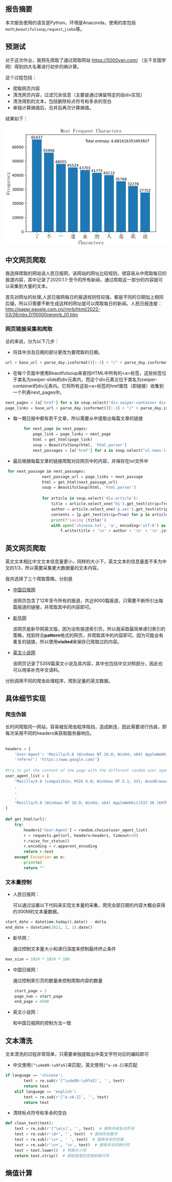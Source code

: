 ## 报告摘要
本次报告使用的语言是Python，环境是Anaconda，使用的库包括`math`,`beautifulsoup`,`request`,`jieba`等。


## 预测试
对于这次作业，我预先爬取了通过爬取网站 https://5000yan.com/ （五千言国学网）得到四大名著进行初步的熵计算。

这个过程包括：
- 爬取网页内容
- 清洗网页内容，过滤冗余信息（主要是通过保留特定的段div实现）
- 清洗得到的文本，包括删除标点符号和多余的空白
- 单独计算熵值后，合并后再次计算熵值。

结果如下：
![example1](./test/pics/freq_of4.png)

## 中文网页爬取
我选择爬取的网站说人民日报网，该网站的网址比较规则，很容易从中爬取每日的报道内容，其中记录了2020.1.1-至今的所有新闻，通过爬取这一部分的内容就可以采集到大量的文本。

首先对网址的处理,人民日报网每日的报道规则性较强，都是不同的日期加上相同后缀，所以只需要不断生成这样的网址就可以爬取每日的新闻。人民日报连接：http://paper.people.com.cn/rmrb/html/2022-03/26/nbs.D110000renmrb_01.htm
### 网页链接采集和爬取
总的来说，分为以下几步：
- 将其中涉及日期的部分更改为要爬取的日期。
```Python
url = base_url + parse_day.isoformat()[:-3] + "/" + parse_day.isoformat()[8:10] + "/nbs.D110000renmrb_01.htm"
```
- 在每个页面中使用Beautifulsoup来查找HTML中所有的\<a>标签，这些标签位于类名为swiper-slide的div元素内，而这个div元素又位于类名为swiper-container的div元素内。它将所有这些\<a>标签的href属性（即链接）收集到一个列表next_pages中。
```Python
next_pages = [a['href'] for a in soup.select("div.swiper-container div.swiper-slide a")]
page_links = base_url + parse_day.isoformat()[:-3] + "/" + parse_day.isoformat()[8:10] + "/"
```

- 每一期日报中都有若干文章，所以需要从中提取出每篇文章的链接
```Python
        for next_page in next_pages:
            page_link = page_links + next_page
            html = get_html(page_link)
            soup = BeautifulSoup(html, 'html.parser')
            next_passages = [a['href'] for a in soup.select("ul.news-list li a")]
```
- 最后根据每篇文章的链接爬取对应网页中的内容，并保存在txt文件中
```Python
 for next_passage in next_passages:
                next_passage_url = page_links + next_passage
                html = get_html(next_passage_url)
                soup = BeautifulSoup(html, 'html.parser')

                for article in soup.select('div.article'):
                    title = article.select_one('h1').get_text(strip=True)
                    author = article.select_one('p.sec').get_text(strip=True)
                    contents = [p.get_text(strip=True) for p in article.select('div#ozoom p')]
                    print(f"saving {title}")
                    with open('chinese.txt', 'a', encoding='utf-8') as f:
                        f.write(title + '\n' + author + '\n' + '\n'.join(contents) + '\n\n')
```

## 英文网页爬取
英文文本相比中文文本信息量更小，同样的大小下，英文文本的信息量差不多为中文的1/3，所以需要采集更大数据量的文本内容。

我共选择了三个爬取策略，分别是
- [中国日报网](https://www.chinadaily.com.cn/china/59b8d010a3108c54ed7dfc23/)
  
  该网页包含了12年至今所有的报道，共近9000篇报道，只需要不断所引出每篇报道的链接，并爬取其中的内容即可。

- [新华网](https://english.news.cn/)
   
   该网页是新华网英文版，因为没有报道索引页，所以我采取最简单递归索引的策略，找到符合**pattern**格式的网页，并爬取其中的内容即可。因为可能会有重复的链接，所以使用**visited**来保存已爬取过的内容。

- [英文小说网](https://novel.tingroom.com/count.php)

    该网页记录了5356篇英文小说及其内容，其中也包括中文对照部分，因此也可以用来补充中文语料。

分别调用不同的爬虫处理程序，爬到足量的英文数据。

## 具体细节实现
### 爬虫伪装
长时间爬取同一网站，容易被反爬虫程序阻挡，造成断连，因此需要进行伪装，即每次采用不同的headers来获取服务器响应。
```Python

headers = {
    'User-Agent': 'Mozilla/5.0 (Windows NT 10.0; Win64; x64) AppleWebKit/537.36 (KHTML, like Gecko) Chrome/58.0.3029.110 Safari/537.3',
    'referer': 'https://www.google.com/'}

#try to get the content of the page with the different random user agent
user_agent_list = [
    "Mozilla/4.0 (compatible; MSIE 6.0; Windows NT 5.1; SV1; AcooBrowser; .NET CLR 1.1.4322; .NET CLR 2.0.50727)",
    .
    .
    .
    "Mozilla/5.0 (Windows NT 10.0; Win64; x64) AppleWebKit/537.36 (KHTML, like Gecko) Chrome/58.0.3029.110 Safari/537.36"   
]

def get_html(url):
    try:
        headers['User-Agent'] = random.choice(user_agent_list)
        r = requests.get(url, headers=headers, timeout=30)
        r.raise_for_status()
        r.encoding = r.apparent_encoding
        return r.text
    except Exception as e:
        print(e)
        return ""
```
### 文本量控制
- 人民日报网：

    可以通过设置以下代码来实现文本量的采集，爬完全部日期的内容大概会获得约300M的文本量数据。
```Python
start_date = datetime.today().date() - delta
end_date = datetime(2021, 1, 1).date()
```
- 新华网：
  
  通过控制文本量大小和递归深度来控制最终终止条件
```Python
max_size = 1024 * 1024 * 100
```

- 中国日报网：

    通过控制索引页的数量来控制爬取内容的数量
```Python
    start_page = 1
    page_num = start_page
    end_page = 4508
  ```

- 英文小说网：
    
    和中国日报网的控制方法一致



## 文本清洗
 文本清洗的过程非常简单，只需要单独提取出中英文字符对应的编码即可
- 中文使用```[^\u4e00-\u9fa5]```来匹配，英文使用```[^a-zA-Z]```来匹配
  
```Python
if language == 'chinese':
        text = re.sub(r'[^\u4e00-\u9fa5]', '', text)
        return text
    elif language == 'english':
        text = re.sub(r'[^a-zA-Z]', '', text)
        return text
```
- 清除标点符号和多余的空白
```Python
def clean_text(text):
    text = re.sub(r'[^\w\s]', '', text)  # 删除所有标点符号
    text = re.sub(r'\d+', '', text)  # 删除所有数字
    text = re.sub(r'\s+', ' ', text)  # 替换多余的空格
    text = re.sub(r'\n+', '\n', text)  # 替换多余的换行符
    text = text.lower()  # 转换为小写
    return text.strip()  # 删除首尾的空格和换行符
```

## 熵值计算
